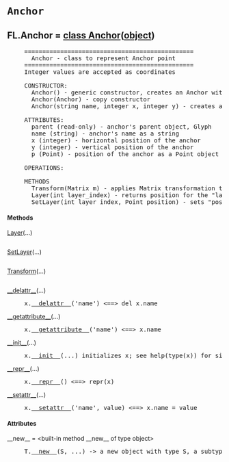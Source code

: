 

<a name="FL.Anchor"></a>

# `Anchor`


<dt class="class"><h2><span class="class-name">FL.Anchor</span> = <a name="FL.Anchor" href="#FL.Anchor">class Anchor</a>(<a href="./__builtin__.html#object">object</a>)</h2></dt><dd class="class"><dd>


<pre class="doc" markdown="0">===============================================
  Anchor - class to represent Anchor point
===============================================
Integer values are accepted as coordinates

CONSTRUCTOR:
  Anchor() - generic constructor, creates an Anchor with zero coordinates and empty name
  Anchor(Anchor) - copy constructor
  Anchor(string name, integer x, integer y) - creates an Anchor and assigns name and coordinates.

ATTRIBUTES:
  parent (read-only) - anchor's parent object, Glyph
  name (string) - anchor's name as a string
  x (integer) - horizontal position of the anchor
  y (integer) - vertical position of the anchor
  p (Point) - position of the anchor as a Point object

OPERATIONS:

METHODS
  Transform(Matrix m) - applies Matrix transformation to the Anchor(see Matrix().__doc__)
  Layer(int layer_index) - returns position for the "layer_index" master
  SetLayer(int layer_index, Point position) - sets "position" position for the "layer_index" master</pre>


</dd><h4 class="head-methods">Methods </h4><dl class="function"><dt><a name="Anchor-Layer" href="#Anchor-Layer"><span class="function-name">Layer</span></a><span class="argspec">(...)</span></dt><dd>

<pre class="doc" markdown="0"></pre>

</dd></dl>
<dl class="function"><dt><a name="Anchor-SetLayer" href="#Anchor-SetLayer"><span class="function-name">SetLayer</span></a><span class="argspec">(...)</span></dt><dd>

<pre class="doc" markdown="0"></pre>

</dd></dl>
<dl class="function"><dt><a name="Anchor-Transform" href="#Anchor-Transform"><span class="function-name">Transform</span></a><span class="argspec">(...)</span></dt><dd>

<pre class="doc" markdown="0"></pre>

</dd></dl>
<dl class="function"><dt><a name="Anchor-__delattr__" href="#Anchor-__delattr__"><span class="function-name">__delattr__</span></a><span class="argspec">(...)</span></dt><dd>

<pre class="doc" markdown="0">x.<a href="#FL.Anchor-__delattr__">__delattr__</a>('name') <==> del x.name</pre>

</dd></dl>
<dl class="function"><dt><a name="Anchor-__getattribute__" href="#Anchor-__getattribute__"><span class="function-name">__getattribute__</span></a><span class="argspec">(...)</span></dt><dd>

<pre class="doc" markdown="0">x.<a href="#FL.Anchor-__getattribute__">__getattribute__</a>('name') <==> x.name</pre>

</dd></dl>
<dl class="function"><dt><a name="Anchor-__init__" href="#Anchor-__init__"><span class="function-name">__init__</span></a><span class="argspec">(...)</span></dt><dd>

<pre class="doc" markdown="0">x.<a href="#FL.Anchor-__init__">__init__</a>(...) initializes x; see help(type(x)) for signature</pre>

</dd></dl>
<dl class="function"><dt><a name="Anchor-__repr__" href="#Anchor-__repr__"><span class="function-name">__repr__</span></a><span class="argspec">(...)</span></dt><dd>

<pre class="doc" markdown="0">x.<a href="#FL.Anchor-__repr__">__repr__</a>() <==> repr(x)</pre>

</dd></dl>
<dl class="function"><dt><a name="Anchor-__setattr__" href="#Anchor-__setattr__"><span class="function-name">__setattr__</span></a><span class="argspec">(...)</span></dt><dd>

<pre class="doc" markdown="0">x.<a href="#FL.Anchor-__setattr__">__setattr__</a>('name', value) <==> x.name = value</pre>

</dd></dl>

  <h4 class="head-attrs">Attributes </h4><dl><dt><span class="other-name">__new__</span> = &lt;built-in method __new__ of type object&gt;<dd>

<pre class="doc" markdown="0">T.<a href="#FL.Anchor-__new__">__new__</a>(S, ...) -> a new object with type S, a subtype of T</pre>

</dd></dl>
</dd>
